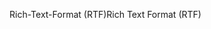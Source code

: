 <span data-ttu-id="6d24a-101">Rich-Text-Format (RTF)</span><span class="sxs-lookup"><span data-stu-id="6d24a-101">Rich Text Format (RTF)</span></span>